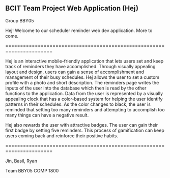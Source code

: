 ## BCIT Team Project Web Application (Hej)
Group BBY05

Hej! Welcome to our scheduler reminder web dev application. More to come. 

======================================================================

Hej is an interactive mobile-friendly application that lets users set and keep track of reminders they have accomplished. Through visually appealing layout and design, users can gain a sense of accomplishment and management of their busy schedules. Hej allows the user to set a custom profile with a photo and short description. The reminders page writes the inputs of the user into the database which then is read by the other functions to the application. Data from the user is represented by a visually appealing clock that has a color-based system for helping the user identify patterns in their schedules. As the color changes to black, the user is reminded that setting too many reminders and attempting to accomplish too many things can have a negative result. 


Hej also rewards the user with attractive badges. The user can gain their first badge by setting five reminders. This process of gamification can keep users coming back and reinforce their positive habits.

======================================================================

Jin, Basil, Ryan

Team BBY05
COMP 1800
